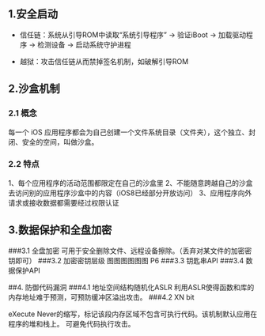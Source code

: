 ##  1.安全启动

* 信任链：系统从引导ROM中读取“系统引导程序” -> 验证iBoot -> 加载驱动程序 -> 检测设备 -> 启动系统守护进程

* 越狱：攻击信任链从而禁掉签名机制，如破解引导ROM

## 2.沙盒机制

 ### 2.1 概念
 每一个 iOS 应用程序都会为自己创建一个文件系统目录（文件夹），这个独立、封闭、安全的空间，叫做沙盒。
 ### 2.2 特点
1、每个应用程序的活动范围都限定在自己的沙盒里
2、不能随意跨越自己的沙盒去访问别的应用程序沙盒中的内容（iOS8已经部分开放访问）
3、应用程序向外请求或接收数据都需要经过权限认证
 
## 3.数据保护和全盘加密

###3.1 全盘加密
可用于安全删除文件、远程设备擦除。（丢弃对某文件的加密密钥即可）
###3.2 加密密钥层级
图图图图图图 P6
###3.3 钥匙串API
###3.4 数据保护API

##4. 防御代码漏洞
###4.1 地址空间结构随机化ASLR
利用ASLR使得函数和库的内存地址难于预测，可预防缓冲区溢出攻击。
###4.2 XN bit

eXecute Never的缩写，标记该段内存区域不包含可执行代码。该机制默认应用在程序的堆和栈上。
可避免代码执行攻击。
